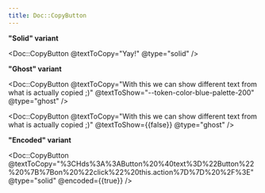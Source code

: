 ```yaml
---
title: Doc::CopyButton
---
```


**"Solid" variant**

<Doc::CopyButton @textToCopy="Yay!" @type="solid" />

**"Ghost" variant**

<Doc::CopyButton @textToCopy="With this we can show different text from what is actually copied ;)" @textToShow="--token-color-blue-palette-200" @type="ghost" />

<Doc::CopyButton @textToCopy="With this we can show different text from what is actually copied ;)" @textToShow={{false}} @type="ghost" />

**"Encoded" variant**

<Doc::CopyButton @textToCopy="%3CHds%3A%3AButton%20%40text%3D%22Button%22%20%7B%7Bon%20%22click%22%20this.action%7D%7D%20%2F%3E" @type="solid" @encoded={{true}} />

